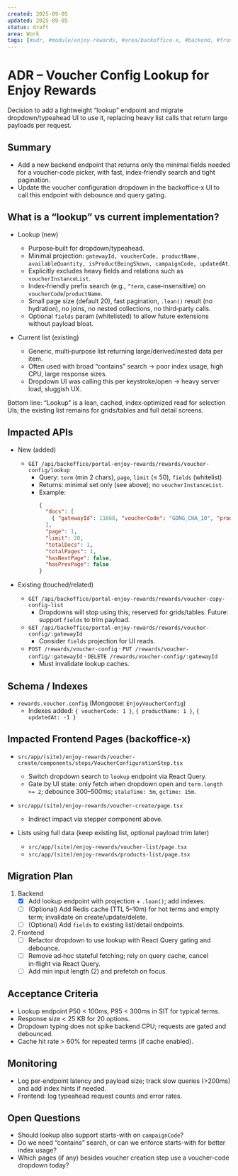 ```yaml
---
created: 2025-09-05
updated: 2025-09-05
status: draft
area: Work
tags: [#adr, #module/enjoy-rewards, #area/backoffice-x, #backend, #frontend]
---
```


# ADR – Voucher Config Lookup for Enjoy Rewards

Decision to add a lightweight “lookup” endpoint and migrate dropdown/typeahead UI to use it, replacing heavy list calls that return large payloads per request.

## Summary
- Add a new backend endpoint that returns only the minimal fields needed for a voucher-code picker, with fast, index‑friendly search and tight pagination.
- Update the voucher configuration dropdown in the backoffice‑x UI to call this endpoint with debounce and query gating.

## What is a “lookup” vs current implementation?
- Lookup (new)
  - Purpose‑built for dropdown/typeahead.
  - Minimal projection: `gatewayId, voucherCode, productName, availableQuantity, isProductBeingShown, campaignCode, updatedAt`.
  - Explicitly excludes heavy fields and relations such as `voucherInstanceList`.
  - Index‑friendly prefix search (e.g., `^term`, case‑insensitive) on `voucherCode`/`productName`.
  - Small page size (default 20), fast pagination, `.lean()` result (no hydration), no joins, no nested collections, no third‑party calls.
  - Optional `fields` param (whitelisted) to allow future extensions without payload bloat.

- Current list (existing)
  - Generic, multi‑purpose list returning large/derived/nested data per item.
  - Often used with broad “contains” search → poor index usage, high CPU, large response sizes.
  - Dropdown UI was calling this per keystroke/open → heavy server load, sluggish UX.

Bottom line: “Lookup” is a lean, cached, index‑optimized read for selection UIs; the existing list remains for grids/tables and full detail screens.

## Impacted APIs
- New (added)
  - `GET /api/backoffice/portal-enjoy-rewards/rewards/voucher-config/lookup`
    - Query: `term` (min 2 chars), `page`, `limit` (≤ 50), `fields` (whitelist)
    - Returns: minimal set only (see above); no `voucherInstanceList`.
    - Example:
      ```json
      {
        "docs": [
          { "gatewayId": 11668, "voucherCode": "GONG_CHA_10", "productName": "Gong cha RM10", "availableQuantity": 120, "isProductBeingShown": true, "campaignCode": "DM-SEP", "updatedAt": "2025-09-05T10:00:00.000Z" }
        ],
        "page": 1,
        "limit": 20,
        "totalDocs": 1,
        "totalPages": 1,
        "hasNextPage": false,
        "hasPrevPage": false
      }
      ```

- Existing (touched/related)
  - `GET /api/backoffice/portal-enjoy-rewards/rewards/voucher-copy-config-list`
    - Dropdowns will stop using this; reserved for grids/tables. Future: support `fields` to trim payload.
  - `GET /api/backoffice/portal-enjoy-rewards/rewards/voucher-config/:gatewayId`
    - Consider `fields` projection for UI reads.
  - `POST /rewards/voucher-config` · `PUT /rewards/voucher-config/:gatewayId` · `DELETE /rewards/voucher-config/:gatewayId`
    - Must invalidate lookup caches.

## Schema / Indexes
- `rewards.voucher.config` (Mongoose: `EnjoyVoucherConfig`)
  - Indexes added: `{ voucherCode: 1 }`, `{ productName: 1 }`, `{ updatedAt: -1 }`

## Impacted Frontend Pages (backoffice‑x)
- `src/app/(site)/enjoy-rewards/voucher-create/components/steps/VoucherConfigurationStep.tsx`
  - Switch dropdown search to `lookup` endpoint via React Query.
  - Gate by UI state: only fetch when dropdown open and `term.length >= 2`; debounce 300–500ms; `staleTime: 5m`, `gcTime: 15m`.

- `src/app/(site)/enjoy-rewards/voucher-create/page.tsx`
  - Indirect impact via stepper component above.

- Lists using full data (keep existing list, optional payload trim later)
  - `src/app/(site)/enjoy-rewards/voucher-list/page.tsx`
  - `src/app/(site)/enjoy-rewards/products-list/page.tsx`

## Migration Plan
1) Backend
   - [x] Add lookup endpoint with projection + `.lean()`; add indexes.
   - [ ] (Optional) Add Redis cache (TTL 5–10m) for hot terms and empty term; invalidate on create/update/delete.
   - [ ] (Optional) Add `fields` to existing list/detail endpoints.

2) Frontend
   - [ ] Refactor dropdown to use lookup with React Query gating and debounce.
   - [ ] Remove ad‑hoc stateful fetching; rely on query cache, cancel in‑flight via React Query.
   - [ ] Add min input length (2) and prefetch on focus.

## Acceptance Criteria
- Lookup endpoint P50 < 100ms, P95 < 300ms in SIT for typical terms.
- Response size < 25 KB for 20 options.
- Dropdown typing does not spike backend CPU; requests are gated and debounced.
- Cache hit rate > 60% for repeated terms (if cache enabled).

## Monitoring
- Log per‑endpoint latency and payload size; track slow queries (>200ms) and add index hints if needed.
- Frontend: log typeahead request counts and error rates.

## Open Questions
- Should lookup also support starts-with on `campaignCode`?
- Do we need “contains” search, or can we enforce starts-with for better index usage?
- Which pages (if any) besides voucher creation step use a voucher-code dropdown today?
